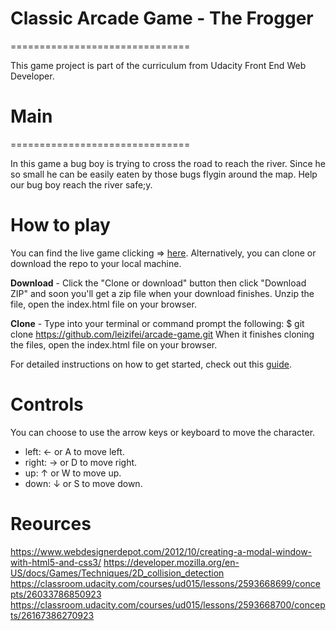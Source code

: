 # Classic Arcade Game - The Frogger
===============================

This game project is part of the curriculum from Udacity Front End Web Developer.

# Main
===============================

In this game a bug boy is trying to cross the road to reach the river. Since he so small he can be easily eaten by those bugs flygin around the map. Help our bug boy reach the river safe;y.

# How to play
You can find the live game clicking => [here](https://leizifei.github.io/arcade-game/#openModal).
Alternatively, you can clone or download the repo to your local machine.

**Download** -  Click the "Clone or download" button then click "Download ZIP" and soon you'll get a zip file when your download finishes. Unzip the file, open the index.html file on your browser.

**Clone** - Type into your terminal or command prompt the following: $ git clone https://github.com/leizifei/arcade-game.git When it finishes cloning the files, open the index.html file on your browser.

For detailed instructions on how to get started, check out this [guide](https://docs.google.com/document/d/1v01aScPjSWCCWQLIpFqvg3-vXLH2e8_SZQKC8jNO0Dc/pub?embedded=true).

# Controls
You can choose to use the arrow keys or keyboard to move the character.

* left: ← or A to move left.
* right: → or D to move right.
* up: ↑ or W to move up.
* down:  ↓ or S to move down.

# Reources
 https://www.webdesignerdepot.com/2012/10/creating-a-modal-window-with-html5-and-css3/
 https://developer.mozilla.org/en-US/docs/Games/Techniques/2D_collision_detection
 https://classroom.udacity.com/courses/ud015/lessons/2593668699/concepts/26033786850923
 https://classroom.udacity.com/courses/ud015/lessons/2593668700/concepts/26167386270923
